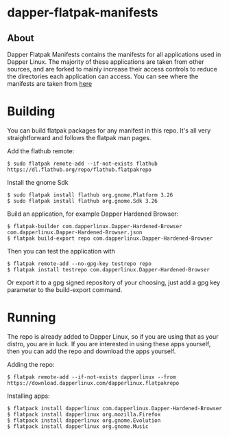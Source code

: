 # dapper-flatpak-manifests

## About
Dapper Flatpak Manifests contains the manifests for all applications used in Dapper Linux.
The majority of these applications are taken from other sources, and are forked to mainly increase their access controls to reduce the directories each application can access. You can see where the manifests are taken from [here](sources)

# Building
You can build flatpak packages for any manifest in this repo. It's all very straightforward and follows the flatpak man pages.

Add the flathub remote:
```
$ sudo flatpak remote-add --if-not-exists flathub https://dl.flathub.org/repo/flathub.flatpakrepo
```

Install the gnome Sdk
```
$ sudo flatpak install flathub org.gnome.Platform 3.26
$ sudo flatpak install flathub org.gnome.Sdk 3.26
```

Build an application, for example Dapper Hardened Browser:
```
$ flatpak-builder com.dapperlinux.Dapper-Hardened-Browser com.dapperlinux.Dapper-Hardened-Browser.json
$ flatpak build-export repo com.dapperlinux.Dapper-Hardened-Browser
```

Then you can test the application with
```
$ flatpak remote-add --no-gpg-key testrepo repo
$ flatpak install testrepo com.dapperlinux.Dapper-Hardened-Browser
```

Or export it to a gpg signed repository of your choosing, just add a gpg key parameter to the build-export command.

# Running
The repo is already added to Dapper Linux, so if you are using that as your distro, you are in luck.
If you are interested in using these apps yourself, then you can add the repo and download the apps yourself.

Adding the repo:
```
$ flatpak remote-add --if-not-exists dapperlinux --from https://download.dapperlinux.com/dapperlinux.flatpakrepo
```

Installing apps:
```
$ flatpack install dapperlinux com.dapperlinux.Dapper-Hardened-Browser
$ flatpack install dapperlinux org.mozilla.Firefox
$ flatpack install dapperlinux org.gnome.Evolution
$ flatpack install dapperlinux org.gnome.Music
```
